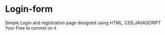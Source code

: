 # Login-form
Simple Login and registration page designed using HTML, CSS,JAVASCRIPT
Your Free to commit on it
